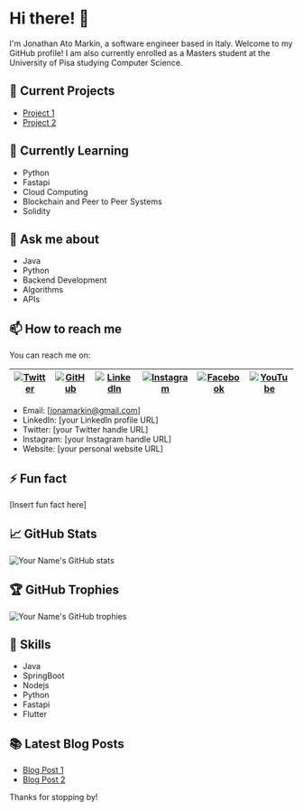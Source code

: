 
# Hi there! 👋

I'm Jonathan Ato Markin, a software engineer based in Italy. Welcome to my GitHub profile!
I am also currently enrolled as a Masters student at the University of Pisa studying Computer Science.

## 🔭 Current Projects

- [Project 1](https://github.com/yourusername/project1)
- [Project 2](https://github.com/yourusername/project2)

## 🌱 Currently Learning

- Python
- Fastapi
- Cloud Computing
- Blockchain and Peer to Peer Systems
- Solidity

## 💬 Ask me about

- Java
- Python
- Backend Development
- Algorithms
- APIs

## 📫 How to reach me

You can reach me on:

| [![Twitter](https://i.imgur.com/Qn7Iv8p.png)](https://twitter.com/yourusername) | [![GitHub](https://i.imgur.com/fEp7OvR.png)](https://github.com/yourusername) | [![LinkedIn](https://i.imgur.com/gzKrlgV.png)](https://www.linkedin.com/in/yourusername/) | [![Instagram](https://i.imgur.com/FfE9BKV.png)](https://www.instagram.com/yourusername/) | [![Facebook](https://i.imgur.com/7Ds63ey.png)](https://www.facebook.com/yourusername/) | [![YouTube](https://i.imgur.com/5S26Fzn.png)](https://www.youtube.com/channel/yourchannelname) |
|---|---|---|---|---|---|

- Email: [jonamarkin@gmail.com]
- LinkedIn: [your LinkedIn profile URL]
- Twitter: [your Twitter handle URL]
- Instagram: [your Instagram handle URL]
- Website: [your personal website URL]

## ⚡ Fun fact

[Insert fun fact here]

## 📈 GitHub Stats

![Your Name's GitHub stats](https://github-readme-stats.vercel.app/api?username=jonamarkin&show_icons=true&theme=radical)

## 🏆 GitHub Trophies

![Your Name's GitHub trophies](https://github-profile-trophy.vercel.app/?username=jonamarkin&theme=onedark)

## 🚀 Skills

- Java
- SpringBoot
- Nodejs
- Python
- Fastapi
- Flutter

## 📚 Latest Blog Posts

- [Blog Post 1](https://yourblog.com/blogpost1)
- [Blog Post 2](https://yourblog.com/blogpost2)

Thanks for stopping by!

<!---
jonamarkin/jonamarkin is a ✨ special ✨ repository because its `README.md` (this file) appears on your GitHub profile.
You can click the Preview link to take a look at your changes.
--->
